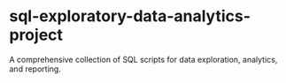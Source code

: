 # sql-exploratory-data-analytics-project
A comprehensive collection of SQL scripts for data exploration, analytics, and reporting. 
